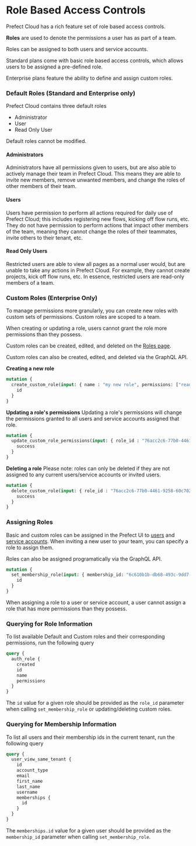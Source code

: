 # Role Based Access Controls <Badge text="Cloud"/>

Prefect Cloud has a rich feature set of role based access controls.

**Roles** are used to denote the permissions a user has as part of a team.

Roles can be assigned to both users and service accounts.

Standard plans come with basic role based access controls, which allows users to be assigned a pre-defined role.

Enterprise plans feature the ability to define and assign custom roles.

### Default Roles (Standard and Enterprise only)

Prefect Cloud contains three default roles

- Administrator
- User
- Read Only User

Default roles cannot be modified.

#### Administrators

Administrators have all permissions given to users, but are also able to actively manage their team in Prefect Cloud. This means they are able to invite new members, remove unwanted members, and change the roles of other members of their team.

#### Users

Users have permission to perform all actions required for daily use of Prefect Cloud; this includes registering new flows, kicking off flow runs, etc. They do not have permission to perform actions that impact other members of the team, meaning they cannot change the roles of their teammates, invite others to their tenant, etc.

#### Read Only Users

Restricted users are able to view all pages as a normal user would, but are unable to take any actions in Prefect Cloud. For example, they cannot create projects, kick off flow runs, etc. In essence, restricted users are read-only members of a team.

### Custom Roles (Enterprise Only)

To manage permissions more granularly, you can create new roles with custom sets of permissions. Custom roles are scoped to a team.

When creating or updating a role, users cannot grant the role more permissions than they possess.

Custom roles can be created, edited, and deleted on the [Roles page](https://cloud.prefect.io/team/roles).

Custom roles can also be created, edited, and deleted via the GraphQL API.

**Creating a new role**
```graphql
mutation {
  create_custom_role(input: { name : "my new role", permissions: ["read:flow"] }) {
    id
  }
}
```

**Updating a role's permissions**
Updating a role's permissions will change the permissions granted to all users and service accounts assigned that role.
```graphql
mutation {
  update_custom_role_permissions(input: { role_id : "76acc2c6-77b0-4461-9258-60c7021ffa4b", permissions: ["read:flow", "delete:flow"] }) {
    success
  }
}
```

**Deleting a role**
Please note: roles can only be deleted if they are not assigned to any current users/service accounts or invited users.
```graphql
mutation {
  delete_custom_role(input: { role_id : "76acc2c6-77b0-4461-9258-60c7021ffa4b" }) {
    success
  }
}
```


### Assigning Roles

Basic and custom roles can be assigned in the Prefect UI to [users](https://cloud.prefect.io/team/members) and [service accounts](https://cloud.prefect.io/team/service-accounts). When inviting a new user to your team, you can specify a role to assign them.

Roles can also be assigned programatically via the GraphQL API.

```graphql
mutation {
  set_membership_role(input: { membership_id: "6c610b1b-db68-493c-9dd7-564974f822b0", role_id : "76acc2c6-77b0-4461-9258-60c7021ffa4b" }) {
    id
  }
}
```

When assigning a role to a user or service account, a user cannot assign a role that has more permissions than they possess.

### Querying for Role Information

To list available Default and Custom roles and their corresponding permissions, run the following query

```graphql
query {
  auth_role {
    created
    id
    name
    permissions
  }
}
```

The `id` value for a given role should be provided as the `role_id` parameter when calling `set_membership_role` or updating/deleting custom roles.

### Querying for Membership Information

To list all users and their membership ids in the current tenant, run the following query


```graphql
query {
  user_view_same_tenant {
    id
    account_type
    email
    first_name
    last_name
    username
    memberships {
      id
    }
  }
}
```

The `memberships.id` value for a given user should be provided as the `membership_id` parameter when calling `set_membership_role`.
